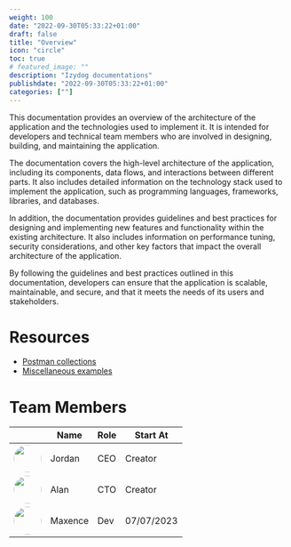 ```yaml
---
weight: 100
date: "2022-09-30T05:33:22+01:00"
draft: false
title: "Overview"
icon: "circle"
toc: true
# featured_image: ""
description: "Izydog documentations"
publishdate: "2022-09-30T05:33:22+01:00"
categories: [""]
---
```



This documentation provides an overview of the architecture of the application and the technologies used to implement it. It is intended for developers and technical team members who are involved in designing, building, and maintaining the application.

The documentation covers the high-level architecture of the application, including its components, data flows, and interactions between different parts. It also includes detailed information on the technology stack used to implement the application, such as programming languages, frameworks, libraries, and databases.

In addition, the documentation provides guidelines and best practices for designing and implementing new features and functionality within the existing architecture. It also includes information on performance tuning, security considerations, and other key factors that impact the overall architecture of the application.

By following the guidelines and best practices outlined in this documentation, developers can ensure that the application is scalable, maintainable, and secure, and that it meets the needs of its users and stakeholders.

# Resources
- [Postman collections](/postman/)
- [Miscellaneous examples](/exemples/)


# Team Members

|         | Name    | Role   | Start At |
|---------|---------|--------|----------|
|<img src="https://avatars.githubusercontent.com/u/100034011?&v=4" width="50px" style="border-radius: 50%"/>  | Jordan  | CEO    | Creator     |
|<img src="https://avatars.githubusercontent.com/u/61507748?v=4" width="50px" style="border-radius: 50%"/>    | Alan    | CTO    | Creator     |
|<img src="https://avatars.githubusercontent.com/u/48002935?&v=4" width="50px" style="border-radius: 50%"/>   | Maxence | Dev    | 07/07/2023  |

